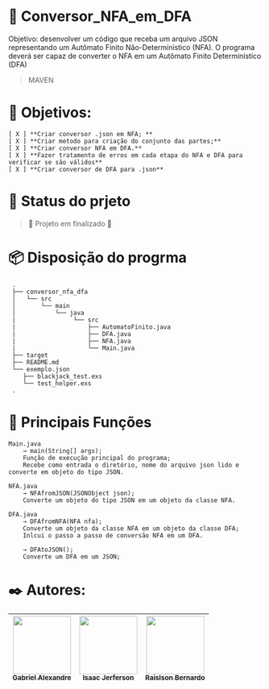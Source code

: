 # 🚀 Conversor_NFA_em_DFA
Objetivo: desenvolver um código que receba um arquivo JSON representando um Autômato Finito Não-Determinístico (NFA). O programa deverá ser capaz de converter o NFA em um Autômato Finito Determinístico (DFA)

> MAVEN

# 📜 Objetivos:
    [ X ] **Criar conversor .json em NFA; **
    [ X ] **Criar metodo para criação do conjunto das partes;**
    [ X ] **Criar conversor NFA em DFA.**
    [ X ] **Fazer tratamento de erros em cada etapa do NFA e DFA para verificar se são válidos**
    [ X ] **Criar conversor de DFA para .json**

# 💾 Status do prjeto
> :construction: Projeto em finalizado :construction:

# 📦 Disposição do progrma
     .
     ├── conversor_nfa_dfa
     │   └── src
     │       └── main
     │           └── java
     |                └── src
     |                    ├── AutomatoFinito.java
     |                    ├── DFA.java
     |                    ├── NFA.java
     |                    └── Main.java
     ├── target
     ├── README.md
     └── exemplo.json
        ├── blackjack_test.exs
        └── test_helper.exs
     .

# 🔧 Principais Funções

    Main.java
        → main(String[] args);
        Função de execução principal do programa;
        Recebe como entrada o diretório, nome do arquivo json lido e converte em objeto do tipo JSON.
    
    NFA.java
        → NFAfromJSON(JSONObject json);
        Converte um objeto do tipo JSON em um objeto da classe NFA.
    
    DFA.java
        → DFAfromNFA(NFA nfa);
        Converte um objeto da classe NFA em um objeto da classe DFA;
        Inlcui o passo a passo de conversão NFA em um DFA.
        
        → DFAtoJSON();
        Converte um DFA em um JSON;

# ✒️ Autores: 
| [<img src="https://avatars.githubusercontent.com/u/99749672?v=4" width=115><br><sub>Gabriel Alexandre</sub>](https://https://github.com/aieFaria) |  [<img src="https://lh3.googleusercontent.com/a-/ALV-UjUSbAUZs8fIDLpE2IxgftQvn59uYcg5JtGjnglwGdLloMGgyXM=s50-c-k-no" width=115><br><sub>Isaac Jerferson</sub>](https://github.com/guilhermeonrails) |  [<img src="https://avatars.githubusercontent.com/u/160502160?v=4" width=115><br><sub>Raislson Bernardo</sub>](https://github.com/alexfelipe) |
| :---: | :---: | :---: |


